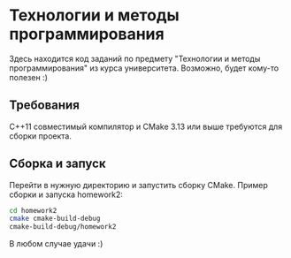 # Технологии и методы программирования
Здесь находится код заданий по предмету "Технологии и методы программирования" из курса университета. Возможно, будет кому-то полезен :)

## Требования
C++11 совместимый компилятор и CMake 3.13 или выше требуются для сборки проекта.

## Сборка и запуск
Перейти в нужную директорию и запустить сборку CMake. Пример сборки и запуска homework2:
```bash
cd homework2
cmake cmake-build-debug
cmake-build-debug/homework2
```

В любом случае удачи :)
